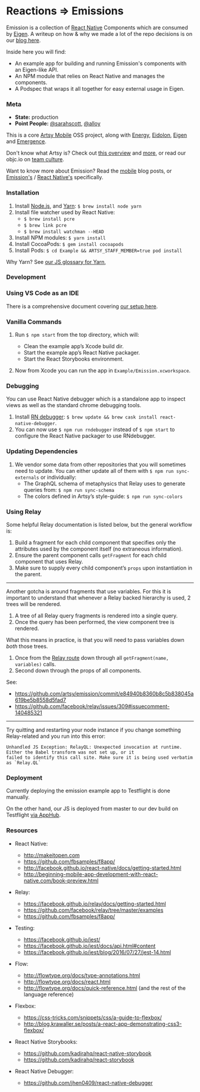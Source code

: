 # Reactions ⇒ Emissions

Emission is a collection of [React Native] Components which are consumed by [Eigen]. A writeup on how & why we made a lot of the repo decisions is on our [blog here].

Inside here you will find:

* An example app for building and running Emission's components with an Eigen-like API.
* An NPM module that relies on React Native and manages the components.
* A Podspec that wraps it all together for easy external usage in Eigen.

### Meta

* __State:__ production
* __Point People:__ [@sarahscott](https://github.com/sarahscott), [@alloy](https://github.com/alloy)

This is a core [Artsy Mobile](https://github.com/artsy/mobile) OSS project, along with [Energy](https://github.com/artsy/energy), [Eidolon](https://github.com/artsy/eidolon), [Eigen](https://github.com/artsy/eigen) and [Emergence](https://github.com/artsy/emergence).

Don't know what Artsy is? Check out [this overview](https://github.com/artsy/meta/blob/master/meta/what_is_artsy.md) and [more](https://github.com/artsy/meta/blob/master/README.md), or read our objc.io on [team culture](https://www.objc.io/issues/22-scale/artsy).

Want to know more about Emission? Read the [mobile](http://artsy.github.io/blog/categories/mobile/) blog posts, or [Emission's](http://artsy.github.io/blog/categories/emission/) / [React Native's](http://artsy.github.io/blog/categories/reactnative/) specifically.

### Installation

1. Install [Node.js][node], and [Yarn][yarn]: `$ brew install node yarn`
2. Install file watcher used by React Native:
   * `$ brew install pcre`
   * `$ brew link pcre`
   * `$ brew install watchman --HEAD`
3. Install NPM modules: `$ yarn install`
4. Install CocoaPods: `$ gem install cocoapods`
5. Install Pods: `$ cd Example && ARTSY_STAFF_MEMBER=true pod install`

Why Yarn? See [our JS glossary for Yarn][glossary-yarn],

### Development



### Using VS Code as an IDE

There is a comprehensive document covering [our setup here](docs/vscode.md).

### Vanilla Commands

1. Run `$ npm start` from the top directory, which will:
   * Clean the example app’s Xcode build dir.
   * Start the example app’s React Native packager.
   * Start the React Storybooks environment.

2. Now from Xcode you can run the app in `Example/Emission.xcworkspace`.


### Debugging

You can use React Native debugger which is a standalone app to inspect views as well as the standard chrome debugging tools.

1. Install [RN debugger](https://github.com/jhen0409/react-native-debugger): `$ brew update && brew cask install react-native-debugger`.
2. You can now use `$ npm run rndebugger` instead of `$ npm start` to configure the React Native packager to use RNdebugger.


### Updating Dependencies

1. We vendor some data from other repositories that you will sometimes need to update. You can either update all of them
   with `$ npm run sync-externals` or individually:
   * The GraphQL schema of metaphysics that Relay uses to generate queries from: `$ npm run sync-schema`
   * The colors defined in Artsy’s style-guide: `$ npm run sync-colors`

### Using Relay

Some helpful Relay documentation is listed below, but the general workflow is:

1. Build a fragment for each child component that specifies only the attributes used by the component itself (no
   extraneous information).
2. Ensure the parent component calls `getFragment` for each child component that uses Relay.
3. Make sure to supply every child component’s `props` upon instantiation in the parent.

----

Another gotcha is around fragments that use variables. For this it is important to understand that whenever a Relay
backed hierarchy is used, 2 trees will be rendered.

1. A tree of all Relay query fragments is rendered into a single query.
2. Once the query has been performed, the view component tree is rendered.

What this means in practice, is that you will need to pass variables down _both_ those trees.
1. Once from the [Relay route](https://facebook.github.io/relay/docs/api-reference-relay-route.html) down through all
   `getFragment(name, variables)` calls.
2. Second down through the props of all components.

See:
* https://github.com/artsy/emission/commit/e84940b8360b8c5b838045a619be5b8558d5fad7
* https://github.com/facebook/relay/issues/309#issuecomment-140485321

----

Try quitting and restarting your node instance if you change something Relay-related and you run into this error:

```
Unhandled JS Exception: RelayQL: Unexpected invocation at runtime. Either the Babel transform was not set up, or it
failed to identify this call site. Make sure it is being used verbatim as `Relay.QL`
```

### Deployment

Currently deploying the emission example app to Testflight is done manually.

On the other hand, our JS is deployed from master to our dev build on Testflight [via AppHub](https://github.com/artsy/emission/pull/263).

### Resources

* React Native:
  - http://makeitopen.com
  - https://github.com/fbsamples/f8app/
  - http://facebook.github.io/react-native/docs/getting-started.html
  - http://beginning-mobile-app-development-with-react-native.com/book-preview.html

* Relay:
  - https://facebook.github.io/relay/docs/getting-started.html
  - https://github.com/facebook/relay/tree/master/examples
  - https://github.com/fbsamples/f8app/

* Testing:
  - https://facebook.github.io/jest/
  - https://facebook.github.io/jest/docs/api.html#content
  - https://facebook.github.io/jest/blog/2016/07/27/jest-14.html

* Flow:
  - http://flowtype.org/docs/type-annotations.html
  - http://flowtype.org/docs/react.html
  - http://flowtype.org/docs/quick-reference.html (and the rest of the language reference)

* Flexbox:
  - https://css-tricks.com/snippets/css/a-guide-to-flexbox/
  - http://blog.krawaller.se/posts/a-react-app-demonstrating-css3-flexbox/

* React Native Storybooks:
  - https://github.com/kadirahq/react-native-storybook
  - https://github.com/kadirahq/react-storybook

* React Native Debugger:
  - https://github.com/jhen0409/react-native-debugger

[React Native]: http://facebook.github.io/react-native/
[Eigen]: https://github.com/artsy/eigen
[yarn]: https://yarnpkg.com
[flow]: http://flowtype.org
[node]: http://nodejs.org
[glossary-yarn]: http://artsy.github.io/blog/2016/11/14/JS-Glossary/#yarn
[blog here]: http://artsy.github.io/blog/2016/08/24/On-Emission/
